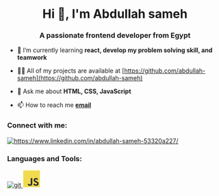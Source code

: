 <h1 align="center">Hi 👋, I'm Abdullah sameh</h1>
<h3 align="center">A passionate frontend developer from Egypt</h3>

- 🌱 I’m currently learning **react, develop my problem solving skill, and teamwork**

- 👨‍💻 All of my projects are available at [https://github.com/abdullah-sameh](https://github.com/abdullah-sameh)

- 💬 Ask me about **HTML, CSS, JavaScript**

- 📫 How to reach me **[email](abdullahmaher@std.mans.edu.eg)**

<h3 align="left">Connect with me:</h3>
<p align="left">
<a href="https://www.linkedin.com/in/abdullah-sameh-53320a227/" target="blank"><img align="center" src="https://raw.githubusercontent.com/rahuldkjain/github-profile-readme-generator/master/src/images/icons/Social/linked-in-alt.svg" alt="https://www.linkedin.com/in/abdullah-sameh-53320a227/" height="30" width="40" /></a>
</p>

<h3 align="left">Languages and Tools:</h3>
<p align="left"> <a href="https://git-scm.com/" target="_blank" rel="noreferrer"> <img src="https://www.vectorlogo.zone/logos/git-scm/git-scm-icon.svg" alt="git" width="40" height="40"/> </a> <a href="https://developer.mozilla.org/en-US/docs/Web/JavaScript" target="_blank" rel="noreferrer"> <img src="https://raw.githubusercontent.com/devicons/devicon/master/icons/javascript/javascript-original.svg" alt="javascript" width="40" height="40"/> </a> </p>
